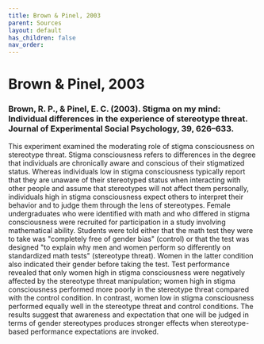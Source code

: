 ```yaml
---
title: Brown & Pinel, 2003
parent: Sources
layout: default
has_children: false
nav_order: 
---
```


# Brown & Pinel, 2003

### Brown, R. P., & Pinel, E. C. (2003). Stigma on my mind: Individual differences in the experience of stereotype threat. Journal of Experimental Social Psychology, 39, 626–633.

This experiment examined the moderating role of stigma consciousness on stereotype threat. Stigma consciousness refers to differences in the degree that individuals are chronically aware and conscious of their stigmatized status. Whereas individuals low in stigma consciousness typically report that they are unaware of their stereotyped status when interacting with other people and assume that stereotypes will not affect them personally, individuals high in stigma consciousness expect others to interpret their behavior and to judge them through the lens of stereotypes. Female undergraduates who were identified with math and who differed in stigma consciousness were recruited for participation in a study involving mathematical ability. Students were told either that the math test they were to take was "completely free of gender bias" (control) or that the test was designed "to explain why men and women perform so differently on standardized math tests" (stereotype threat). Women in the latter condition also indicated their gender before taking the test. Test performance revealed that only women high in stigma consciousness were negatively affected by the stereotype threat manipulation; women high in stigma consciousness performed more poorly in the stereotype threat compared with the control condition. In contrast, women low in stigma consciousness performed equally well in the stereotype threat and control conditions. The results suggest that awareness and expectation that one will be judged in terms of gender stereotypes produces stronger effects when stereotype-based performance expectations are invoked.
